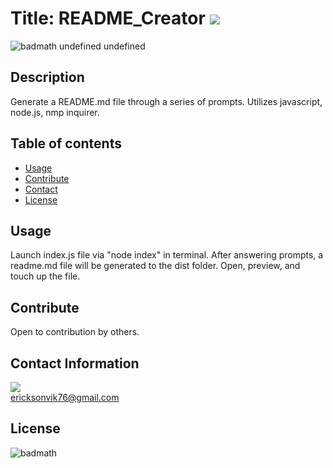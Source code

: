 
  # Title: README_Creator ![](https://img.shields.io/github/languages/count/EricksonVIK/README_Creator)

  ![badmath](https://img.shields.io/badge/language-JavaScript-blue)
  undefined
  undefined
  ## Description 
  Generate a README.md file through a series of prompts.  Utilizes javascript, node.js, nmp inquirer.

  ## Table of contents
  - [Usage](#usage)
  - [Contribute](#contribute)
  - [Contact](#contact)
  - [License](#license)

  ## Usage
  Launch index.js file via "node index" in terminal. After answering prompts, a readme.md file will be generated to the dist folder. Open, preview, and touch up the file.

  ## Contribute
  Open to contribution by others.

  ## Contact Information
  ![](https://github.com/${data.?tab=repositories) </br>
  [ericksonvik76@gmail.com](mailto:ericksonvik76@gmail.com) </br>
  

  ## License
  ![badmath](https://img.shields.io/github/license/EricksonVIK/README_Creator)

